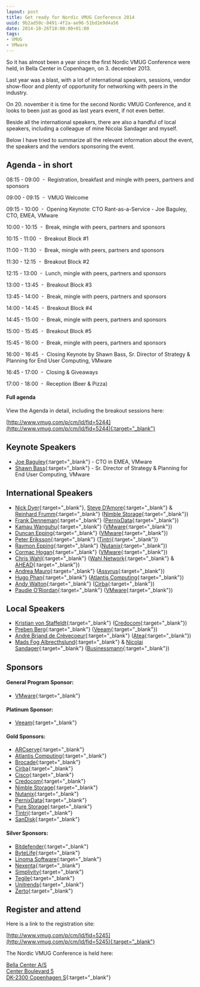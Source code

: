 ```yaml
---
layout: post
title: Get ready for Nordic VMUG Conference 2014
uuid: 9b2ad50c-0491-4f2a-ae96-51bd2e9d4a56
date: 2014-10-26T18:00:00+01:00
tags:
- VMUG
- VMware
---
```

So it has almost been a year since the first Nordic VMUG Conference were held, in Bella Center in Copenhagen, on 3. december 2013.

Last year was a blast, with a lot of international speakers, sessions, vendor show-floor and plenty of opportunity for networking with peers in the industry.

On 20. november it is time for the second Nordic VMUG Conference, and it looks to been just as good as last years event, if not even better.

Beside all the international speakers, there are also a handful of local speakers, including a colleague of mine Nicolai Sandager and myself<!--break-->.

Below I have tried to summarize all the relevant information about the event, the speakers and the vendors sponsoring the event.

## Agenda - in short

08:15 - 09:00  -  Registration, breakfast and mingle with peers, partners and sponsors

09:00 - 09:15  -  VMUG Welcome

09:15 - 10:00  -  Opening Keynote: CTO Rant-as-a-Service - Joe Baguley, CTO, EMEA, VMware

10:00 - 10:15  -  Break, mingle with peers, partners and sponsors

10:15 - 11:00  -  Breakout Block #1

11:00 - 11:30  -  Break, mingle with peers, partners and sponsors

11:30 - 12:15  -  Breakout Block #2

12:15 - 13:00  -  Lunch, mingle with peers, partners and sponsors

13:00 - 13:45  -  Breakout Block #3

13:45 - 14:00  -  Break, mingle with peers, partners and sponsors

14:00 - 14:45  -  Breakout Block #4

14:45 - 15:00  -  Break, mingle with peers, partners and sponsors

15:00 - 15:45  -  Breakout Block #5

15:45 - 16:00  -  Break, mingle with peers, partners and sponsors

16:00 - 16:45  -  Closing Keynote by Shawn Bass, Sr. Director of Strategy &amp; Planning for End User Computing, VMware

16:45 - 17:00  -  Closing &amp; Giveaways

17:00 - 18:00  -  Reception (Beer & Pizza)

#### Full agenda

View the Agenda in detail, including the breakout sessions here:

[http://www.vmug.com/p/cm/ld/fid=5244](http://www.vmug.com/p/cm/ld/fid=5244){:target="_blank"}

## Keynote Speakers

*   [Joe Baguley](https://twitter.com/JoeBaguley){:target="_blank"} - CTO in EMEA, VMware
*   [Shawn Bass](https://twitter.com/shawnbass){:target="_blank"} - Sr. Director of Strategy &amp; Planning for End User Computing, VMware

## International Speakers

*   [Nick Dyer](https://twitter.com/Nick_Dyer_){:target="_blank"}, [Steve D’Amore](https://www.linkedin.com/pub/steve-d-amore/3/557/58a){:target="_blank"} &amp; [Reinhard Frumm](https://www.linkedin.com/pub/reinhard-frumm/26/621/b39/en){:target="_blank"} ([Nimble Storage](http://www.nimblestorage.com){:target="_blank"})
*   [Frank Denneman](https://twitter.com/FrankDenneman){:target="_blank"} ([PernixData](http://www.pernixdata.com){:target="_blank"})
*   [Kamau Wanguhu](https://twitter.com/Borgcube_){:target="_blank"} ([VMware](http://www.vmware.com){:target="_blank"})
*   [Duncan Epping](https://twitter.com/DuncanYB){:target="_blank"} ([VMware](http://www.vmware.com){:target="_blank"})
*   [Peter Eriksson](https://www.linkedin.com/pub/peter-eriksson/48/265/829){:target="_blank"} ([Tintri](http://www.tintri.com){:target="_blank"})
*   [Raymon Epping](https://twitter.com/repping){:target="_blank"} ([Nutanix](http://www.nutanix.com){:target="_blank"})
*   [Cormac Hogan](https://twitter.com/CormacJHogan){:target="_blank"} ([VMware](http://www.vmware.com){:target="_blank"})
*   [Chris Wahl](https://twitter.com/ChrisWahl){:target="_blank"} ([Wahl Network](http://wahlnetwork.com){:target="_blank"} &amp; [AHEAD](https://thinkahead.com){:target="_blank"})
*   [Andrea Mauro](https://twitter.com/Andrea_Mauro){:target="_blank"} ([Assyrus](http://www.assyrus.it/bin/index.php){:target="_blank"})
*   [Hugo Phan](https://twitter.com/hugophan){:target="_blank"} ([Atlantis Computing](http://www.atlantiscomputing.com){:target="_blank"})
*   [Andy Walton](https://www.linkedin.com/in/ajwalton){:target="_blank"} ([Cirba](http://www.cirba.com){:target="_blank"})
*   [Paudie O&#8217;Riordan](https://twitter.com/oriorp){:target="_blank"} ([VMware](http://www.vmware.com){:target="_blank"})

## Local Speakers

*   [Kristian von Staffeldt](https://www.linkedin.com/in/staffeldt){:target="_blank"} ([Credocom](http://credocom.dk){:target="_blank"})
*   [Preben Berg](https://twitter.com/poulpreben){:target="_blank"} ([Veeam](http://www.veeam.com){:target="_blank"})
*   [André Briand de Crèvecoeur](https://www.linkedin.com/pub/andré-briand-de-crèvecoeur/3/579/97){:target="_blank"} ([Atea](http://atea.dk){:target="_blank"})
*   [Mads Fog Albrecthslund](https://twitter.com/Hazenet){:target="_blank"} &amp; [Nicolai Sandager](https://twitter.com/NSA42){:target="_blank"} ([Businessmann](http://businessmann.dk){:target="_blank"})

## Sponsors

#### General Program Sponsor:

*   [VMware](http://www.vmware.com){:target="_blank"}

#### Platinum Sponsor:

*   [Veeam](http://www.veeam.com){:target="_blank"}

#### Gold Sponsors:

*   [ARCserve](http://www.arcserve.com/us/default.aspx){:target="_blank"}
*   [Atlantis Computing](http://www.atlantiscomputing.com){:target="_blank"}
*   [Brocade](http://www.brocade.com/index.page){:target="_blank"}
*   [Cirba](http://www.cirba.com){:target="_blank"}
*   [Cisco](http://www.cisco.com){:target="_blank"}
*   [Credocom](http://credocom.dk){:target="_blank"}
*   [Nimble Storage](http://www.nimblestorage.com){:target="_blank"}
*   [Nutanix](http://www.nutanix.com){:target="_blank"}
*   [PernixData](http://www.pernixdata.com){:target="_blank"}
*   [Pure Storage](http://www.purestorage.com){:target="_blank"}
*   [Tintri](http://www.tintri.com){:target="_blank"}
*   [SanDisk](http://www.tintri.com){:target="_blank"}

#### Silver Sponsors:

*   [Bitdefender](http://www.bitdefender.com){:target="_blank"}
*   [ByteLife](http://www.bytelife.com){:target="_blank"}
*   [Linoma Software](http://www.linomasoftware.com){:target="_blank"}
*   [Nexenta](http://www.nexenta.com){:target="_blank"}
*   [Simplivity](https://www.simplivity.com){:target="_blank"}
*   [Tegile](http://www.tegile.com){:target="_blank"}
*   [Unitrends](http://www.unitrends.com){:target="_blank"}
*   [Zerto](http://www.zerto.com){:target="_blank"}

## Register and attend

Here is a link to the registration site:

[http://www.vmug.com/p/cm/ld/fid=5245](http://www.vmug.com/p/cm/ld/fid=5245){:target="_blank"}

The Nordic VMUG Conference is held here:

[Bella Center A/S<br>Center Boulevard 5<br>DK-2300 Copenhagen S](https://www.google.dk/maps/place/Bella+Center/@55.6380489,12.576652,17z/data=!4m2!3m1!1s0x465254a363269c3d:0x61db300fc92fb898){:target="_blank"}
